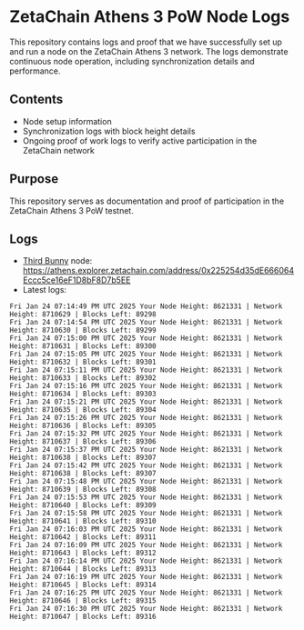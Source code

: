 # ZetaChain Athens 3 PoW Node Logs
This repository contains logs and proof that we have successfully set up and run a node on the ZetaChain Athens 3 network. The logs demonstrate continuous node operation, including synchronization details and performance.

## Contents
- Node setup information
- Synchronization logs with block height details
- Ongoing proof of work logs to verify active participation in the ZetaChain network

## Purpose
This repository serves as documentation and proof of participation in the ZetaChain Athens 3 PoW testnet.

## Logs

- [Third Bunny](https://thirdbunny.xyz/) node: https://athens.explorer.zetachain.com/address/0x225254d35dE666064Eccc5ce16eF1D8bF8D7b5EE
- Latest logs:
```
Fri Jan 24 07:14:49 PM UTC 2025 Your Node Height: 8621331 | Network Height: 8710629 | Blocks Left: 89298
Fri Jan 24 07:14:54 PM UTC 2025 Your Node Height: 8621331 | Network Height: 8710630 | Blocks Left: 89299
Fri Jan 24 07:15:00 PM UTC 2025 Your Node Height: 8621331 | Network Height: 8710631 | Blocks Left: 89300
Fri Jan 24 07:15:05 PM UTC 2025 Your Node Height: 8621331 | Network Height: 8710632 | Blocks Left: 89301
Fri Jan 24 07:15:11 PM UTC 2025 Your Node Height: 8621331 | Network Height: 8710633 | Blocks Left: 89302
Fri Jan 24 07:15:16 PM UTC 2025 Your Node Height: 8621331 | Network Height: 8710634 | Blocks Left: 89303
Fri Jan 24 07:15:21 PM UTC 2025 Your Node Height: 8621331 | Network Height: 8710635 | Blocks Left: 89304
Fri Jan 24 07:15:26 PM UTC 2025 Your Node Height: 8621331 | Network Height: 8710636 | Blocks Left: 89305
Fri Jan 24 07:15:32 PM UTC 2025 Your Node Height: 8621331 | Network Height: 8710637 | Blocks Left: 89306
Fri Jan 24 07:15:37 PM UTC 2025 Your Node Height: 8621331 | Network Height: 8710638 | Blocks Left: 89307
Fri Jan 24 07:15:42 PM UTC 2025 Your Node Height: 8621331 | Network Height: 8710638 | Blocks Left: 89307
Fri Jan 24 07:15:48 PM UTC 2025 Your Node Height: 8621331 | Network Height: 8710639 | Blocks Left: 89308
Fri Jan 24 07:15:53 PM UTC 2025 Your Node Height: 8621331 | Network Height: 8710640 | Blocks Left: 89309
Fri Jan 24 07:15:58 PM UTC 2025 Your Node Height: 8621331 | Network Height: 8710641 | Blocks Left: 89310
Fri Jan 24 07:16:03 PM UTC 2025 Your Node Height: 8621331 | Network Height: 8710642 | Blocks Left: 89311
Fri Jan 24 07:16:09 PM UTC 2025 Your Node Height: 8621331 | Network Height: 8710643 | Blocks Left: 89312
Fri Jan 24 07:16:14 PM UTC 2025 Your Node Height: 8621331 | Network Height: 8710644 | Blocks Left: 89313
Fri Jan 24 07:16:19 PM UTC 2025 Your Node Height: 8621331 | Network Height: 8710645 | Blocks Left: 89314
Fri Jan 24 07:16:25 PM UTC 2025 Your Node Height: 8621331 | Network Height: 8710646 | Blocks Left: 89315
Fri Jan 24 07:16:30 PM UTC 2025 Your Node Height: 8621331 | Network Height: 8710647 | Blocks Left: 89316
```
